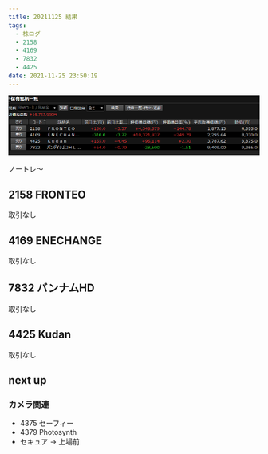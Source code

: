 ```yaml
---
title: 20211125 結果
tags:
  - 株ログ
  - 2158
  - 4169
  - 7832
  - 4425
date: 2021-11-25 23:50:19
---
```


![i](/kab/img/20211125000.png)

ノートレ～

## 2158 FRONTEO

取引なし

## 4169 ENECHANGE

取引なし

## 7832 バンナムHD

取引なし

## 4425 Kudan

取引なし

## next up

### カメラ関連

- 4375 セーフィー
- 4379 Photosynth
- セキュア → 上場前

